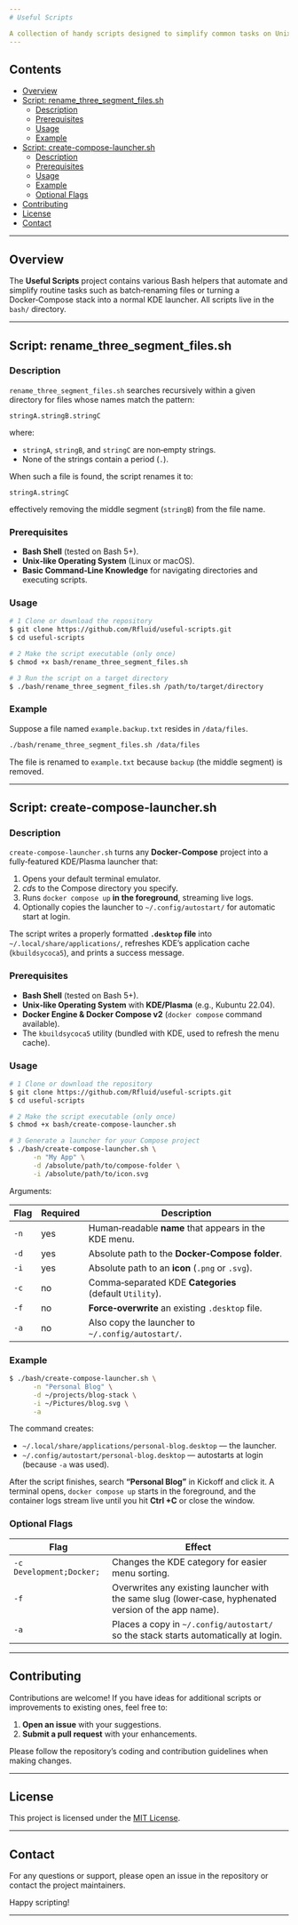 ```yaml
---
# Useful Scripts

A collection of handy scripts designed to simplify common tasks on Unix‑like systems.
---
```


## Contents

- [Overview](#overview)
- [Script: rename_three_segment_files.sh](#script-rename_three_segment_filessh)
  - [Description](#description)
  - [Prerequisites](#prerequisites)
  - [Usage](#usage)
  - [Example](#example)
- [Script: create-compose-launcher.sh](#script-create-compose-launchersh)
  - [Description](#description-1)
  - [Prerequisites](#prerequisites-1)
  - [Usage](#usage-1)
  - [Example](#example-1)
  - [Optional Flags](#optional-flags)
- [Contributing](#contributing)
- [License](#license)
- [Contact](#contact)

---

## Overview

The **Useful Scripts** project contains various Bash helpers that automate and simplify routine tasks such as batch‑renaming files or turning a Docker‑Compose stack into a normal KDE launcher. All scripts live in the `bash/` directory.

---

## Script: rename_three_segment_files.sh

### Description

`rename_three_segment_files.sh` searches recursively within a given directory for files whose names match the pattern:

```
stringA.stringB.stringC
```

where:

- `stringA`, `stringB`, and `stringC` are non‑empty strings.
- None of the strings contain a period (`.`).

When such a file is found, the script renames it to:

```
stringA.stringC
```

effectively removing the middle segment (`stringB`) from the file name.

### Prerequisites

- **Bash Shell** (tested on Bash 5+).
- **Unix‑like Operating System** (Linux or macOS).
- **Basic Command‑Line Knowledge** for navigating directories and executing scripts.

### Usage

```bash
# 1 Clone or download the repository
$ git clone https://github.com/Rfluid/useful-scripts.git
$ cd useful-scripts

# 2 Make the script executable (only once)
$ chmod +x bash/rename_three_segment_files.sh

# 3 Run the script on a target directory
$ ./bash/rename_three_segment_files.sh /path/to/target/directory
```

### Example

Suppose a file named `example.backup.txt` resides in `/data/files`.

```bash
./bash/rename_three_segment_files.sh /data/files
```

The file is renamed to `example.txt` because `backup` (the middle segment) is removed.

---

## Script: create-compose-launcher.sh

### Description

`create-compose-launcher.sh` turns any **Docker‑Compose** project into a fully‑featured KDE/Plasma launcher that:

1. Opens your default terminal emulator.
2. *cd*s to the Compose directory you specify.
3. Runs `docker compose up` **in the foreground**, streaming live logs.
4. Optionally copies the launcher to `~/.config/autostart/` for automatic start at login.

The script writes a properly formatted **`.desktop` file** into `~/.local/share/applications/`, refreshes KDE’s application cache (`kbuildsycoca5`), and prints a success message.

### Prerequisites

- **Bash Shell** (tested on Bash 5+).
- **Unix‑like Operating System** with **KDE/Plasma** (e.g., Kubuntu 22.04).
- **Docker Engine & Docker Compose v2** (`docker compose` command available).
- The `kbuildsycoca5` utility (bundled with KDE, used to refresh the menu cache).

### Usage

```bash
# 1 Clone or download the repository
$ git clone https://github.com/Rfluid/useful-scripts.git
$ cd useful-scripts

# 2 Make the script executable (only once)
$ chmod +x bash/create-compose-launcher.sh

# 3 Generate a launcher for your Compose project
$ ./bash/create-compose-launcher.sh \
      -n "My App" \
      -d /absolute/path/to/compose-folder \
      -i /absolute/path/to/icon.svg
```

Arguments:

| Flag | Required | Description                                             |
| ---- | -------- | ------------------------------------------------------- |
| `-n` | yes      | Human‑readable **name** that appears in the KDE menu.   |
| `-d` | yes      | Absolute path to the **Docker‑Compose folder**.         |
| `-i` | yes      | Absolute path to an **icon** (`.png` or `.svg`).        |
| `-c` | no       | Comma‑separated KDE **Categories** (default `Utility`). |
| `-f` | no       | **Force‑overwrite** an existing `.desktop` file.        |
| `-a` | no       | Also copy the launcher to `~/.config/autostart/`.       |

### Example

```bash
$ ./bash/create-compose-launcher.sh \
      -n "Personal Blog" \
      -d ~/projects/blog-stack \
      -i ~/Pictures/blog.svg \
      -a
```

The command creates:

- `~/.local/share/applications/personal-blog.desktop` — the launcher.
- `~/.config/autostart/personal-blog.desktop` — autostarts at login (because `-a` was used).

After the script finishes, search **“Personal Blog”** in Kickoff and click it. A terminal opens, `docker compose up` starts in the foreground, and the container logs stream live until you hit **Ctrl +C** or close the window.

### Optional Flags

| Flag                     | Effect                                                                                                |
| ------------------------ | ----------------------------------------------------------------------------------------------------- |
| `-c Development;Docker;` | Changes the KDE category for easier menu sorting.                                                     |
| `-f`                     | Overwrites any existing launcher with the same slug (lower‑case, hyphenated version of the app name). |
| `-a`                     | Places a copy in `~/.config/autostart/` so the stack starts automatically at login.                   |

---

## Contributing

Contributions are welcome! If you have ideas for additional scripts or improvements to existing ones, feel free to:

1. **Open an issue** with your suggestions.
2. **Submit a pull request** with your enhancements.

Please follow the repository’s coding and contribution guidelines when making changes.

---

## License

This project is licensed under the [MIT License](LICENSE).

---

## Contact

For any questions or support, please open an issue in the repository or contact the project maintainers.

Happy scripting!

---
